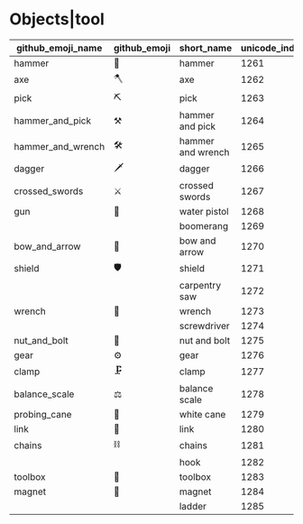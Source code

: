 # Objects|tool

|github_emoji_name|github_emoji|short_name|unicode_index|
|---|---|---|---|
|hammer|:hammer:|hammer|1261|
|axe|:axe:|axe|1262|
|pick|:pick:|pick|1263|
|hammer_and_pick|:hammer_and_pick:|hammer and pick|1264|
|hammer_and_wrench|:hammer_and_wrench:|hammer and wrench|1265|
|dagger|:dagger:|dagger|1266|
|crossed_swords|:crossed_swords:|crossed swords|1267|
|gun|:gun:|water pistol|1268|
|||boomerang|1269|
|bow_and_arrow|:bow_and_arrow:|bow and arrow|1270|
|shield|:shield:|shield|1271|
|||carpentry saw|1272|
|wrench|:wrench:|wrench|1273|
|||screwdriver|1274|
|nut_and_bolt|:nut_and_bolt:|nut and bolt|1275|
|gear|:gear:|gear|1276|
|clamp|:clamp:|clamp|1277|
|balance_scale|:balance_scale:|balance scale|1278|
|probing_cane|:probing_cane:|white cane|1279|
|link|:link:|link|1280|
|chains|:chains:|chains|1281|
|||hook|1282|
|toolbox|:toolbox:|toolbox|1283|
|magnet|:magnet:|magnet|1284|
|||ladder|1285|
